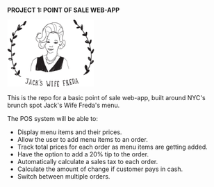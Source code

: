 <b>PROJECT 1: POINT OF SALE WEB-APP</b>

<img src="/jwf-logo.png" width="200"/>

This is the repo for a basic point of sale web-app, built around NYC's brunch spot Jack's Wife Freda's menu. 

The POS system will be able to:
- Display menu items and their prices.
- Allow the user to add menu items to an order.
- Track total prices for each order as menu items are getting added.
- Have the option to add a 20% tip to the order.
- Automatically calculate a sales tax to each order.
- Calculate the amount of change if customer pays in cash.
- Switch between multiple orders.
